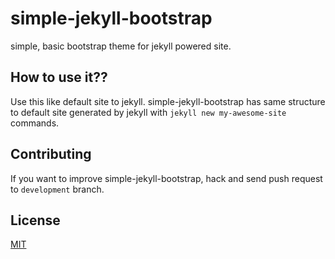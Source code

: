simple-jekyll-bootstrap
=======================

simple, basic bootstrap theme for jekyll powered site.

How to use it??
--------------

Use this like default site to jekyll. simple-jekyll-bootstrap has same structure to default site generated by jekyll with `jekyll new my-awesome-site` commands.

Contributing
--------------

If you want to improve simple-jekyll-bootstrap, hack and send push request to `development` branch.

License
--------------

[MIT](http://opensource.org/licenses/MIT)
